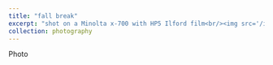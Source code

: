 ```yaml
---
title: "fall break"
excerpt: "shot on a Minolta x-700 with HP5 Ilford film<br/><img src='/images/014.png'>"
collection: photography
---
```


Photo
